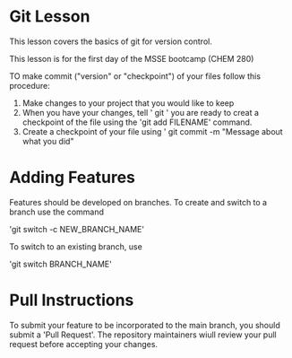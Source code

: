 # Git Lesson

This lesson covers the basics of git for version control. 

This lesson is for the first day of the MSSE bootcamp (CHEM 280)

TO make commit ("version" or "checkpoint") of your files follow this procedure:

1. Make changes to your project that you would like to keep
2. When you have your changes, tell ' git ' you are ready to creat a checkpoint of the file using the 'git add FILENAME' command.
3. Create a checkpoint of your file using ' git commit -m "Message about what you did" 

# Adding Features
Features should be developed on branches.
To create and switch to a branch use the command

'git switch -c NEW_BRANCH_NAME'

To switch to an existing branch, use

'git switch BRANCH_NAME'

# Pull Instructions

To submit your feature to be incorporated to the main branch, you should submit a 'Pull Request'.
The repository maintainers wiull review your pull request before accepting your changes.